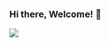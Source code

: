 ### Hi there, Welcome! 👋

![](https://quotes-github-readme.vercel.app/api?type=horizontal&theme=gruvbox)
